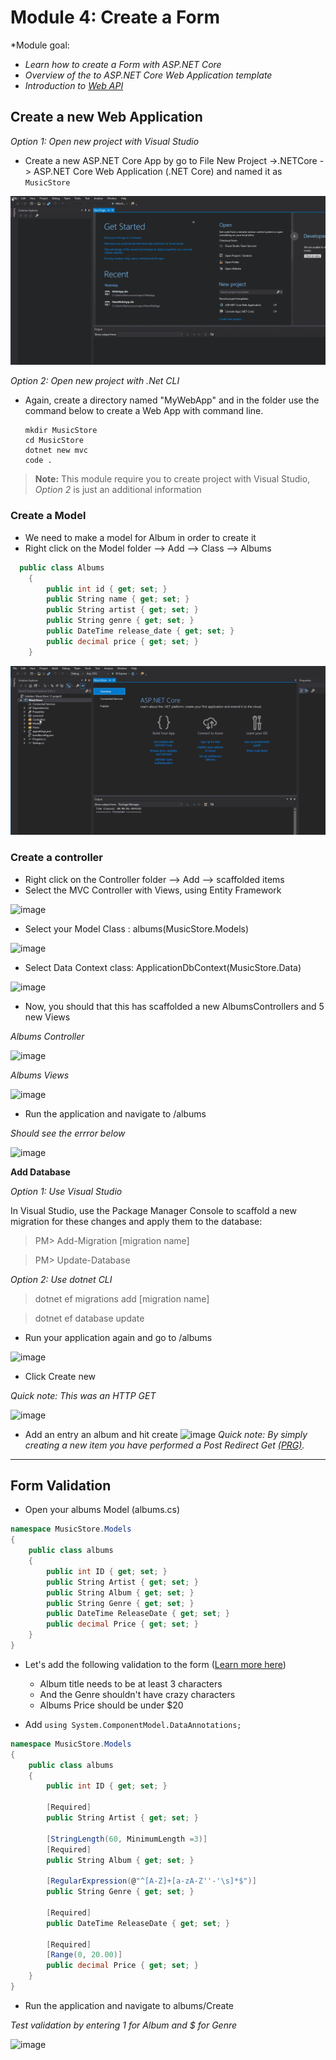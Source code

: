 # Module 4: Create a Form 

*Module goal: 
- *Learn how to create a Form with ASP.NET Core*
- *Overview of the to ASP.NET Core Web Application template*
- *Introduction to [Web API](https://docs.asp.net/en/latest/tutorials/first-web-api.html)*

## Create a new Web Application
*Option 1: Open new project with Visual Studio*
- Create a new ASP.NET Core App by go to File New Project ->.NETCore -> ASP.NET Core Web Application (.NET Core) and named it as `MusicStore` 

 ![](module4-gif/create-web-app-mvc.gif)

*Option 2: Open new project with .Net CLI*
- Again, create a directory named "MyWebApp" and in the folder use the command below to create a Web App with command line.
  
    ```
    mkdir MusicStore
    cd MusicStore
    dotnet new mvc
    code .
    ```
> **Note:** This module require you to create project with Visual Studio, *Option 2* is just an additional information

### Create a Model 
- We need to make a model for Album in order to create it
- Right click on the Model folder --> Add --> Class --> Albums
```C#
  public class Albums
    {
        public int id { get; set; }
        public String name { get; set; }
        public String artist { get; set; }
        public String genre { get; set; }
        public DateTime release_date { get; set; }
        public decimal price { get; set; }
    }
```
![](module4-gif/create-album-model.gif)

### Create a controller 
- Right click on the Controller folder --> Add --> scaffolded items 
- Select the MVC Controller with Views, using Entity Framework 

![image](https://cloud.githubusercontent.com/assets/2546640/23244833/09e91150-f956-11e6-9c4b-ddca1961fe65.PNG)

- Select your Model Class : albums(MusicStore.Models)

![image](https://cloud.githubusercontent.com/assets/2546640/23244907/80064204-f956-11e6-8b25-1b84e6227c98.PNG)

- Select Data Context class: ApplicationDbContext(MusicStore.Data)

![image](https://cloud.githubusercontent.com/assets/2546640/23244967/ea4259a0-f956-11e6-83f2-5457b0cd248a.PNG)

- Now, you should that this has scaffolded a new AlbumsControllers and 5 new Views

*Albums Controller*

![image](https://cloud.githubusercontent.com/assets/2546640/23245055/b878ec6c-f957-11e6-889a-372ea2e4bdf3.PNG)

*Albums Views*

![image](https://cloud.githubusercontent.com/assets/2546640/23245066/bff368c8-f957-11e6-97d7-c5fead3e9b78.PNG)

- Run the application and navigate to /albums

*Should see the errror below*

![image](https://cloud.githubusercontent.com/assets/2546640/23279240/72048792-f9e2-11e6-89de-0e02b16e1a78.PNG)

**Add Database**

*Option 1: Use Visual Studio*

In Visual Studio, use the Package Manager Console to scaffold a new migration for these changes and apply them to the database:

>PM> Add-Migration [migration name]

>PM> Update-Database 

*Option 2: Use dotnet CLI*
> dotnet ef migrations add [migration name] 

> dotnet ef database update 

- Run your application again and go to /albums

![image](https://cloud.githubusercontent.com/assets/2546640/23284042/4e6c78de-f9f7-11e6-97ed-67e2fc0b6431.PNG)

 - Click Create new

 *Quick note: This was an HTTP GET* 

 ![image](https://cloud.githubusercontent.com/assets/2546640/23285222/d7667f26-f9fd-11e6-878d-84278f40ecca.PNG)

- Add an entry an album and hit create
![image](https://cloud.githubusercontent.com/assets/2546640/23369507/8bc3258a-fcdf-11e6-913c-7ece4270deae.PNG)
*Quick note: By simply creating a new item you have performed a Post Redirect Get [(PRG)](https://en.wikipedia.org/wiki/Post/Redirect/Get).*

******
## Form Validation 

- Open your albums Model (albums.cs) 
```C#
namespace MusicStore.Models
{
    public class albums
    {
        public int ID { get; set; }
        public String Artist { get; set; }
        public String Album { get; set; }
        public String Genre { get; set; }
        public DateTime ReleaseDate { get; set; }
        public decimal Price { get; set; }
    }
}
```
- Let's add the following validation to the form ([Learn more here](https://docs.microsoft.com/en-us/aspnet/core/mvc/models/validation))

    - Album title needs to be at least 3 characters
    - And the Genre shouldn't have crazy characters
    - Albums Price should be under $20 
- Add `using System.ComponentModel.DataAnnotations;`
```C#
namespace MusicStore.Models
{
    public class albums
    {
        public int ID { get; set; }

        [Required]
        public String Artist { get; set; }

        [StringLength(60, MinimumLength =3)]
        [Required]
        public String Album { get; set; }

        [RegularExpression(@"^[A-Z]+[a-zA-Z''-'\s]*$")]
        public String Genre { get; set; }

        [Required]
        public DateTime ReleaseDate { get; set; }

        [Required]
        [Range(0, 20.00)]
        public decimal Price { get; set; }
    }
}

```
- Run the application and navigate to albums/Create 

*Test validation by entering 1 for Album and $ for Genre*

![image](https://cloud.githubusercontent.com/assets/2546640/23374172/130540c6-fcf1-11e6-9b39-8cb9ec63c931.PNG)

